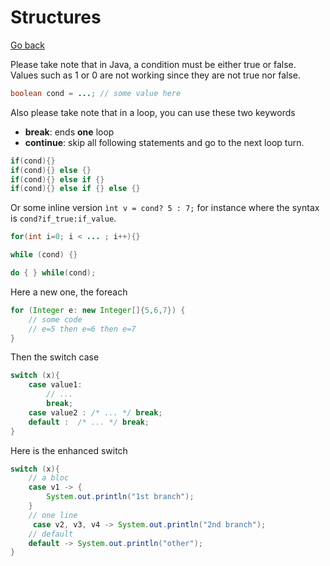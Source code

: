 # Structures

[Go back](..)

Please take note that in Java, a condition must be either
true or false. Values such as 1 or 0 are not working since
they are not true nor false.

```java
boolean cond = ...; // some value here
```

Also please take note that in a loop, you can use these two
keywords

* **break**: ends **one** loop
* **continue**: skip all following statements and go to the next
loop turn.

<div class="sr"></div>

```java
if(cond){}
if(cond){} else {}
if(cond){} else if {}
if(cond){} else if {} else {}
```

Or some inline version ``ìnt v = cond? 5 : 7;`` for instance
where the syntax is ``cond?if_true:if_value``.

<div class="sl"></div>

```java
for(int i=0; i < ... ; i++){}
```

<div class="sr"></div>

```java
while (cond) {}
```

<div class="sl"></div>

```java
do { } while(cond);
```

<div class="sr"></div>

Here a new one, the foreach

```java
for (Integer e: new Integer[]{5,6,7}) {
    // some code
    // e=5 then e=6 then e=7
}
```

<div class="sl"></div>

Then the switch case

```java
switch (x){
    case value1:
        // ...
        break;
    case value2 : /* ... */ break;
    default :  /* ... */ break;
}
```

Here is the enhanced switch

```java
switch (x){
    // a bloc
    case v1 -> {
        System.out.println("1st branch");
    }
    // one line
     case v2, v3, v4 -> System.out.println("2nd branch");
    // default
    default -> System.out.println("other");
}
```